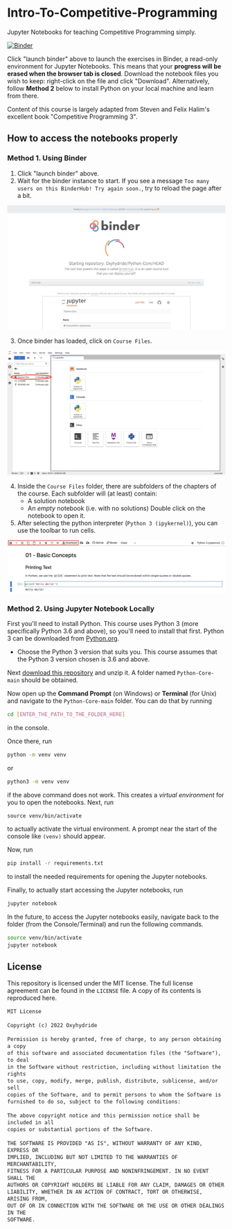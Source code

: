 # Intro-To-Competitive-Programming
Jupyter Notebooks for teaching Competitive Programming simply.

<a href="https://mybinder.org/v2/gh/Oxyhydride/Intro-To-Competitive-Programming/main"><img src="https://camo.githubusercontent.com/581c077bdbc6ca6899c86d0acc6145ae85e9d80e6f805a1071793dbe48917982/68747470733a2f2f6d7962696e6465722e6f72672f62616467655f6c6f676f2e737667" alt="Binder" data-canonical-src="https://mybinder.org/badge_logo.svg" style="width: 150px"></a>

Click "launch binder" above to launch the exercises in Binder, a read-only environment for Jupyter Notebooks. This means that your **progress will be erased when the browser tab is closed**. Download the notebook files you wish to keep: right-click on the file and click "Download". Alternatively, follow **Method 2** below to install Python on your local machine and learn from there.

Content of this course is largely adapted from Steven and Felix Halim's excellent book "Competitive Programming 3".

## How to access the notebooks properly
### Method 1. Using Binder
1. Click "launch binder" above.
2. Wait for the binder instance to start. If you see a message `Too many users on this BinderHub! Try again soon.`, try to reload the page after a bit.

![](./Images/starting-binder.jpg)

3. Once binder has loaded, click on `Course Files`.

![](./Images/binder-main-page.jpg)

4. Inside the `Course Files` folder, there are subfolders of the chapters of the course. Each subfolder will (at least) contain:
    - A solution notebook
    - An *empty* notebook (i.e. with no solutions)
Double click on the notebook to open it.
5. After selecting the python interpreter (`Python 3 (ipykernel)`), you can use the toolbar to run cells.

![](./Images/toolbar-example.jpg)

### Method 2. Using Jupyter Notebook Locally
First you'll need to install Python. This course uses Python 3 (more specifically Python 3.6 and above), so you'll need to install that first. Python 3 can be downloaded from [Python.org](https://www.python.org/downloads/).
- Choose the Python 3 version that suits you. This course assumes that the Python 3 version chosen is 3.6 and above.

Next [download this repository](https://github.com/Oxyhydride/Python-Core/archive/refs/heads/main.zip) and unzip it. A folder named `Python-Core-main` should be obtained.

Now open up the **Command Prompt** (on Windows) or **Terminal** (for Unix) and navigate to the `Python-Core-main` folder. You can do that by running
```bash
cd [ENTER_THE_PATH_TO_THE_FOLDER_HERE]
```
in the console.

Once there, run
```bash
python -m venv venv
```
or
```bash
python3 -m venv venv
````
if the above command does not work. This creates a *virtual environment* for you to open the notebooks. Next, run
```
source venv/bin/activate
```
to actually activate the virtual environment. A prompt near the start of the console like `(venv)` should appear.

Now, run
```bash
pip install -r requirements.txt
```
to install the needed requirements for opening the Jupyter notebooks.

Finally, to actually start accessing the Jupyter notebooks, run
```bash
jupyter notebook
```

In the future, to access the Jupyter notebooks easily, navigate back to the folder (from the Console/Terminal) and run the following commands.
```bash
source venv/bin/activate
jupyter notebook
```

## License
This repository is licensed under the MIT license. The full license agreement can be found in the `LICENSE` file. A copy of its contents is reproduced here.
```
MIT License

Copyright (c) 2022 Oxyhydride

Permission is hereby granted, free of charge, to any person obtaining a copy
of this software and associated documentation files (the "Software"), to deal
in the Software without restriction, including without limitation the rights
to use, copy, modify, merge, publish, distribute, sublicense, and/or sell
copies of the Software, and to permit persons to whom the Software is
furnished to do so, subject to the following conditions:

The above copyright notice and this permission notice shall be included in all
copies or substantial portions of the Software.

THE SOFTWARE IS PROVIDED "AS IS", WITHOUT WARRANTY OF ANY KIND, EXPRESS OR
IMPLIED, INCLUDING BUT NOT LIMITED TO THE WARRANTIES OF MERCHANTABILITY,
FITNESS FOR A PARTICULAR PURPOSE AND NONINFRINGEMENT. IN NO EVENT SHALL THE
AUTHORS OR COPYRIGHT HOLDERS BE LIABLE FOR ANY CLAIM, DAMAGES OR OTHER
LIABILITY, WHETHER IN AN ACTION OF CONTRACT, TORT OR OTHERWISE, ARISING FROM,
OUT OF OR IN CONNECTION WITH THE SOFTWARE OR THE USE OR OTHER DEALINGS IN THE
SOFTWARE.
```
